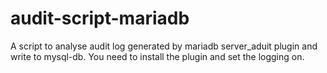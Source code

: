 # audit-script-mariadb
A script to analyse audit log generated by mariadb server_aduit plugin and write to mysql-db.
You need to install the plugin and set the logging on.
